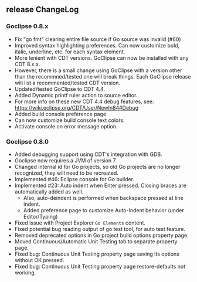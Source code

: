 ## release ChangeLog

### Goclipse 0.8.x
 * Fix "go fmt" clearing entire file source if Go source was invalid (#60)
 * Improved syntax highlighting preferences. Can now customize bold, italic, underline, etc. for each syntax element.
 * More lenient with CDT versions. GoClipse can now be installed with any CDT 8.x.x.
  * However, there is a small change using GoClipse with a version other than the recommned/tested one will break things. Each GoClipse release will list a recommented/tested CDT version.
 * Updated/tested GoClipse to CDT 4.4. 
  * Added Dynamic printf ruler action to source editor.
  * For more info on these new CDT 4.4 debug features, see: https://wiki.eclipse.org/CDT/User/NewIn84#Debug
 * Added build console preference page. 
  * Can now customize build console text colors.
  * Activate console on error message option.


### Goclipse 0.8.0
 * Added debugging support using CDT's integration with GDB.
 * Goclipse now requires a JVM of version 7. 
 * Changed internal id for Go projects, so old Go projects are no longer recognized, they will need to be recreated.
 * Implemented #46: Eclipse console for Go builder.
 * Implemented #23: Auto indent when Enter pressed. Closing braces are automatically added as well.
   * Also, auto-deindent is performed when backspace pressed at line indent.
   * Added preference page to customize Auto-Indent behavior (under Editor/Typing)
 * Fixed issue with Project Explorer `Go Elements` content.
 * Fixed potential bug reading output of go test tool, for auto test feature.
 * Removed deprecated options in Go project build options property page.
 * Moved Continuous/Automatic Unit Testing tab to separate property page.
  * Fixed bug: Continuous Unit Testing property page saving its options without OK pressed.
  * Fixed bug: Continuous Unit Testing property page restore-defaults not working.